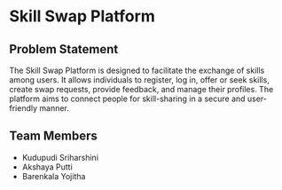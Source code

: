 # Skill Swap Platform

## Problem Statement
The Skill Swap Platform is designed to facilitate the exchange of skills among users. It allows individuals to register, log in, offer or seek skills, create swap requests, provide feedback, and manage their profiles. The platform aims to connect people for skill-sharing in a secure and user-friendly manner.

## Team Members
- Kudupudi Sriharshini
- Akshaya Putti
- Barenkala Yojitha

